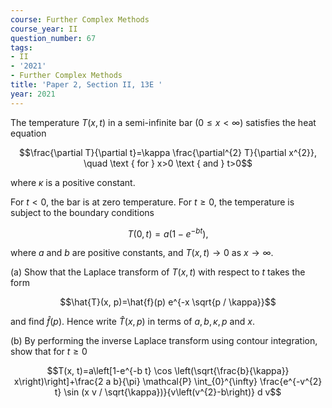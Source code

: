```yaml
---
course: Further Complex Methods
course_year: II
question_number: 67
tags:
- II
- '2021'
- Further Complex Methods
title: 'Paper 2, Section II, 13E '
year: 2021
---
```




The temperature $T(x, t)$ in a semi-infinite bar $(0 \leqslant x<\infty)$ satisfies the heat equation

$$\frac{\partial T}{\partial t}=\kappa \frac{\partial^{2} T}{\partial x^{2}}, \quad \text { for } x>0 \text { and } t>0$$

where $\kappa$ is a positive constant.

For $t<0$, the bar is at zero temperature. For $t \geqslant 0$, the temperature is subject to the boundary conditions

$$T(0, t)=a\left(1-e^{-b t}\right),$$

where $a$ and $b$ are positive constants, and $T(x, t) \rightarrow 0$ as $x \rightarrow \infty$.

(a) Show that the Laplace transform of $T(x, t)$ with respect to $t$ takes the form

$$\hat{T}(x, p)=\hat{f}(p) e^{-x \sqrt{p / \kappa}}$$

and find $\hat{f}(p)$. Hence write $\hat{T}(x, p)$ in terms of $a, b, \kappa, p$ and $x$.

(b) By performing the inverse Laplace transform using contour integration, show that for $t \geqslant 0$

$$T(x, t)=a\left[1-e^{-b t} \cos \left(\sqrt{\frac{b}{\kappa}} x\right)\right]+\frac{2 a b}{\pi} \mathcal{P} \int_{0}^{\infty} \frac{e^{-v^{2} t} \sin (x v / \sqrt{\kappa})}{v\left(v^{2}-b\right)} d v$$